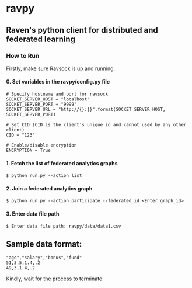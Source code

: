 # ravpy

## Raven's python client for distributed and federated learning

### How to Run

Firstly, make sure Ravsock is up and running.

#### 0. Set variables in the ravpy/config.py file

    # Specify hostname and port for ravsock
    SOCKET_SERVER_HOST = "localhost"
    SOCKET_SERVER_PORT = "9999"
    SOCKET_SERVER_URL = "http://{}:{}".format(SOCKET_SERVER_HOST, SOCKET_SERVER_PORT)
    
    # Set CID (CID is the client's unique id and cannot used by any other client)
    CID = "123"
    
    # Enable/disable encryption
    ENCRYPTION = True
    
#### 1. Fetch the list of federated analytics graphs

    $ python run.py --action list

#### 2. Join a federated analytics graph

    $ python run.py --action participate --federated_id <Enter graph_id>

#### 3. Enter data file path 

    $ Enter data file path: ravpy/data/data1.csv
    

## Sample data format:

    "age","salary","bonus","fund"
    51,3.5,1.4,.2
    49,3,1.4,.2
    
Kindly, wait for the process to terminate